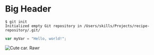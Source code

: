 # Big Header

```
$ git init
Initialized empty Git repository in /Users/skills/Projects/recipe-repository/.git/
```

``` javascript
var myVar = "Hello, world!";
```

![Cute car. Rawr](https://cdn.britannica.com/70/234870-050-D4D024BB/Orange-colored-cat-yawns-displaying-teeth.jpg)
